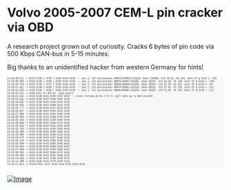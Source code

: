 # Volvo 2005-2007 CEM-L pin cracker via OBD

A research project grown out of curiosity. Cracks 6 bytes of pin code via 500 Kbps CAN-bus in 5-15 minutes.

Big thanks to an unidentified hacker from western Germany for hints!

![Image](doc/pin.png)

[![Image](http://img.youtube.com/vi/Bue_y5tDNzQ/0.jpg)](http://www.youtube.com/watch?v=Bue_y5tDNzQ "Cracking CEM pin in under 5 minutes")
